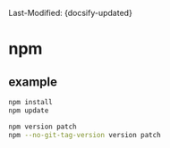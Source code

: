 Last-Modified: {docsify-updated}

# npm

## example

```sh
npm install
npm update

npm version patch
npm --no-git-tag-version version patch
```
